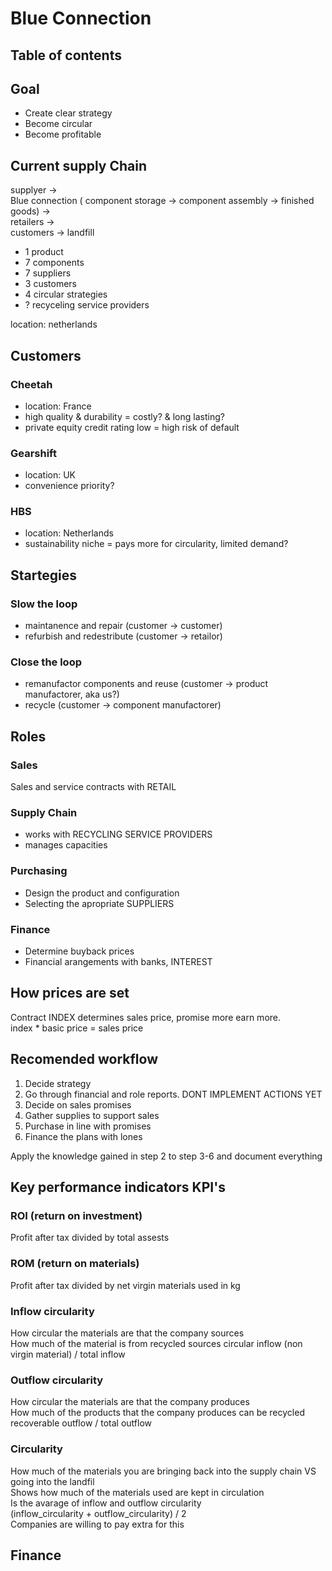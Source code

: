 # Blue Connection

## Table of contents

## Goal

* Create clear strategy 
* Become circular 
* Become profitable

## Current supply Chain

supplyer ->  
Blue connection ( component storage -> component assembly -> finished goods) ->  
retailers ->  
customers -> landfill  

* 1 product
* 7 components
* 7 suppliers
* 3 customers
* 4 circular strategies
* ? recyceling service providers

location: netherlands

## Customers

### Cheetah

* location: France
* high quality & durability = costly? & long lasting?
* private equity credit rating low = high risk of default

### Gearshift

* location: UK
* convenience priority?

### HBS

* location: Netherlands
* sustainability niche = pays more for circularity, limited demand?

## Startegies

### Slow the loop

* maintanence and repair (customer -> customer)
* refurbish and redestribute (customer -> retailor)

### Close the loop

* remanufactor components and reuse (customer -> product manufactorer, aka us?)
* recycle (customer -> component manufactorer)

## Roles

### Sales

Sales and service contracts with RETAIL

### Supply Chain

* works with RECYCLING SERVICE PROVIDERS
* manages capacities

### Purchasing

* Design the product and configuration
* Selecting the apropriate SUPPLIERS

### Finance

* Determine buyback prices
* Financial arangements with banks, INTEREST

## How prices are set

Contract INDEX determines sales price, promise more earn more.  
index * basic price = sales price

## Recomended workflow

1. Decide strategy
2. Go through financial and role reports. DONT IMPLEMENT ACTIONS YET
3. Decide on sales promises
4. Gather supplies to support sales
5. Purchase in line with promises
6. Finance the plans with lones

Apply the knowledge gained in step 2 to step 3-6 and document everything

## Key performance indicators KPI's

### ROI (return on investment)

Profit after tax divided by total assests

### ROM (return on materials)

Profit after tax divided by net virgin materials used in kg

### Inflow circularity

How circular the materials are that the company sources  
How much of the material is from recycled sources
circular inflow (non virgin material) / total inflow

### Outflow circularity

How circular the materials are that the company produces  
How much of the products that the company produces can be recycled  
recoverable outflow / total outflow

### Circularity

How much of the materials you are bringing back into the supply chain VS going into the landfil  
Shows how much of the materials used are kept in circulation  
Is the avarage of inflow and outflow circularity  
(inflow_circularity + outflow_circularity) / 2  
Companies are willing to pay extra for this

## Finance

